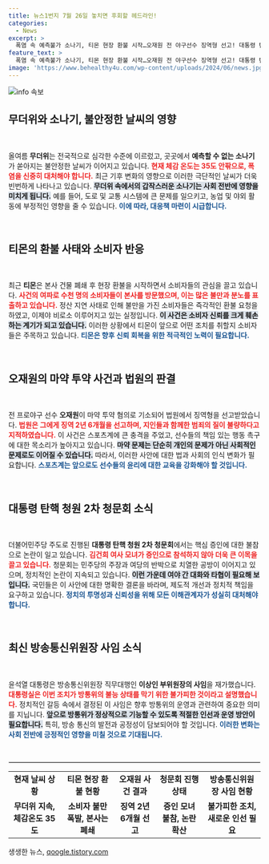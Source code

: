 ```yaml
---
title: 뉴스1번지 7월 26일 놓치면 후회할 헤드라인!
categories:
  - News
excerpt: >
  폭염 속 예측불가 소나기, 티몬 현장 환불 시작…오재원 전 야구선수 징역형 선고! 대통령 탄핵 청문회 2차 개최, 방통위원장 사임 소식까지. 클릭하면 더 많은 소식을 확인하세요!
feature_text: >
  폭염 속 예측불가 소나기, 티몬 현장 환불 시작…오재원 전 야구선수 징역형 선고! 대통령 탄핵 청문회 2차 개최, 방통위원장 사임 소식까지. 클릭하면 더 많은 소식을 확인하세요!
image: 'https://www.behealthy4u.com/wp-content/uploads/2024/06/news.jpg'
---
```


<p><img src="https://www.behealthy4u.com/wp-content/uploads/2024/06/news.jpg" alt="info 속보" /></p>

<h2 data-ke-size="size26">무더위와 소나기, 불안정한 날씨의 영향</h2>

<p data-ke-size="size16">&nbsp;</p>

<p>올여름 <strong>무더위</strong>는 전국적으로 심각한 수준에 이르렀고, 곳곳에서 <strong>예측할 수 없는 소나기</strong>가 쏟아지는 불안정한 날씨가 이어지고 있습니다. <b><span style="color: #ee2323;">현재 체감 온도는 35도 안팎으로, 폭염을 신중히 대처해야 합니다.</span></b> 최근 기후 변화의 영향으로 이러한 극단적인 날씨가 더욱 빈번하게 나타나고 있습니다. <b><span style="background-color: #21538527;">무더위 속에서의 갑작스러운 소나기는 사회 전반에 영향을 미치게 됩니다.</span></b> 예를 들어, 도로 및 교통 시스템에 큰 문제를 일으키고, 농업 및 야외 활동에 부정적인 영향을 줄 수 있습니다. <b><span style="color: #1a5490;">이에 따라, 대응책 마련이 시급합니다.</span></b> </p>

<p data-ke-size="size16">&nbsp;</p>

<h2 data-ke-size="size26">티몬의 환불 사태와 소비자 반응</h2>

<p data-ke-size="size16">&nbsp;</p>

<p>최근 <strong>티몬</strong>은 본사 건물 폐쇄 후 현장 환불을 시작하면서 소비자들의 관심을 끌고 있습니다. <b><span style="color: #ee2323;">사건의 여파로 수천 명의 소비자들이 본사를 방문했으며, 이는 많은 불만과 분노를 표출하고 있습니다.</span></b> 정산 지연 사태로 인해 불만을 가진 소비자들은 즉각적인 환불 요청을 하였고, 이제야 비로소 이루어지고 있는 실정입니다. <b><span style="background-color: #21538527;">이 사건은 소비자 신뢰를 크게 훼손하는 계기가 되고 있습니다.</span></b> 이러한 상황에서 티몬이 앞으로 어떤 조치를 취할지 소비자들은 주목하고 있습니다. <b><span style="color: #1a5490;">티몬은 향후 신뢰 회복을 위한 적극적인 노력이 필요합니다.</span></b></p>

<p data-ke-size="size16">&nbsp;</p>

<h2 data-ke-size="size26">오재원의 마약 투약 사건과 법원의 판결</h2>

<p data-ke-size="size16">&nbsp;</p>

<p>전 프로야구 선수 <strong>오재원</strong>이 마약 투약 혐의로 기소되어 법원에서 징역형을 선고받았습니다. <b><span style="color: #ee2323;">법원은 그에게 징역 2년 6개월을 선고하며, 지인들과 함께한 범죄의 질이 불량하다고 지적하였습니다.</span></b> 이 사건은 스포츠계에 큰 충격을 주었고, 선수들의 책임 있는 행동 촉구에 대한 목소리가 높아지고 있습니다. <b><span style="background-color: #21538527;">마약 문제는 단순히 개인의 문제가 아닌 사회적인 문제로도 이어질 수 있습니다.</span></b> 따라서, 이러한 사안에 대한 법과 사회의 인식 변화가 필요합니다. <b><span style="color: #1a5490;">스포츠계는 앞으로도 선수들의 윤리에 대한 교육을 강화해야 할 것입니다.</span></b></p>

<p data-ke-size="size16">&nbsp;</p>

<h2 data-ke-size="size26">대통령 탄핵 청원 2차 청문회 소식</h2>

<p data-ke-size="size16">&nbsp;</p>

<p>더불어민주당 주도로 진행된 <strong>대통령 탄핵 청원 2차 청문회</strong>에서는 핵심 증인에 대한 불참으로 논란이 일고 있습니다. <b><span style="color: #ee2323;">김건희 여사 모녀가 증인으로 참석하지 않아 더욱 큰 이목을 끌고 있습니다.</span></b> 청문회는 민주당의 주장과 여당의 반박으로 치열한 공방이 이어지고 있으며, 정치적인 논란이 지속되고 있습니다. <b><span style="background-color: #21538527;">이런 가운데 여야 간 대화와 타협이 필요해 보입니다.</span></b> 국민들은 이 사안에 대한 명확한 결론을 바라며, 제도적 개선과 정치적 책임을 요구하고 있습니다. <b><span style="color: #1a5490;">정치의 투명성과 신뢰성을 위해 모든 이해관계자가 성실히 대처해야 합니다.</span></b></p>

<p data-ke-size="size16">&nbsp;</p>

<h2 data-ke-size="size26">최신 방송통신위원장 사임 소식</h2>

<p data-ke-size="size16">&nbsp;</p>

<p>윤석열 대통령은 방송통신위원장 직무대행인 <strong>이상인 부위원장의 사임</strong>을 재가했습니다. <b><span style="color: #ee2323;">대통령실은 이번 조치가 방통위의 불능 상태를 막기 위한 불가피한 것이라고 설명했습니다.</span></b> 정치적인 갈등 속에서 결정된 이 사임은 향후 방통위의 운영과 관련하여 중요한 의미를 지닙니다. <b><span style="background-color: #21538527;">앞으로 방통위가 정상적으로 기능할 수 있도록 적절한 인선과 운영 방안이 필요합니다.</span></b> 특히, 방송 통신의 발전과 공정성이 담보되어야 할 것입니다. <b><span style="color: #1a5490;">이러한 변화는 사회 전반에 긍정적인 영향을 미칠 것으로 기대됩니다.</span></b></p>

<p data-ke-size="size16">&nbsp;</p> 

<hr style="border:1px solid #dddddd;"> 

<table style="width:100%; border-collapse: collapse;"> 

<tr> 

<td style="text-align: center; height: 17px;"><b>현재 날씨 상황</b></td> 

<td style="text-align: center; height: 17px;"><b>티몬 현장 환불 현황</b></td> 

<td style="text-align: center; height: 17px;"><b>오재원 사건 결과</b></td> 

<td style="text-align: center; height: 17px;"><b>청문회 진행 상태</b></td> 

<td style="text-align: center; height: 17px;"><b>방송통신위원장 사임 현황</b></td> 

</tr> 

<tr> 

<td style="text-align: center; height: 17px;"><b>무더위 지속, 체감온도 35도</b></td> 

<td style="text-align: center; height: 17px;"><b>소비자 불만 폭발, 본사는 폐쇄</b></td> 

<td style="text-align: center; height: 17px;"><b>징역 2년 6개월 선고</b></td> 

<td style="text-align: center; height: 17px;"><b>증인 모녀 불참, 논란 확산</b></td> 

<td style="text-align: center; height: 17px;"><b>불가피한 조치, 새로운 인선 필요</b></td> 

</tr> 

</table>

<p data-ke-size="size16"></p>
생생한 뉴스, <a href="https://qoogle.tistory.com" rel="dofollow">qoogle.tistory.com</a>


